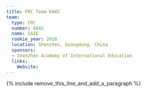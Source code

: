 ```yaml
---
title: FRC Team 6942
team:
  type: FRC
  number: 6942
  name: SAIE
  rookie_year: 2018
  location: Shenzhen, Guangdong, China
  sponsors:
  - Shenzhen Academy of International Education
  links:
    Website:
---
```


{% include remove_this_line_and_add_a_paragraph %}